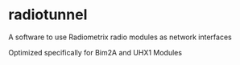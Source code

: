 radiotunnel
===========

A software to use Radiometrix radio modules as network interfaces

Optimized specifically for Bim2A and UHX1 Modules
